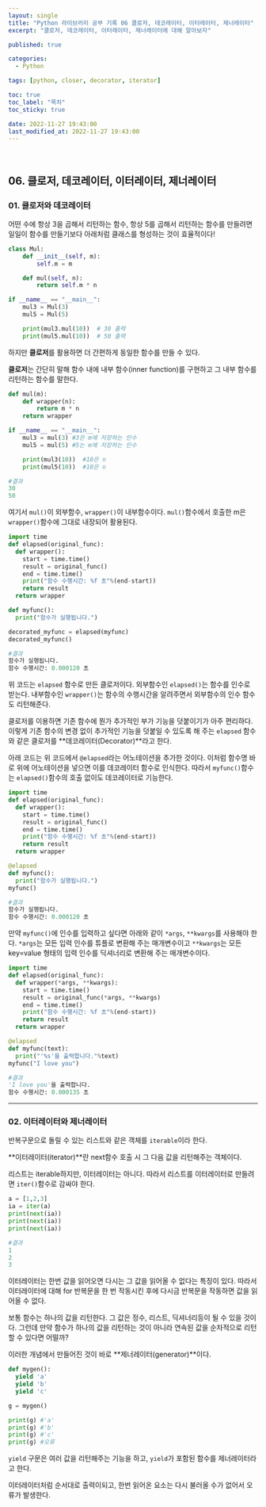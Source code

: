 ```yaml
---
layout: single
title: "Python 라이브러리 공부 기록 06 클로저, 데코레이터, 이터레이터, 제너레이터"
excerpt: "클로저, 데코레이터, 이터레이터, 제너레이터에 대해 알아보자"

published: true

categories:
  - Python

tags: [python, closer, decorator, iterator]

toc: true
toc_label: "목차"
toc_sticky: true

date: 2022-11-27 19:43:00
last_modified_at: 2022-11-27 19:43:00
---
```


<br>


## 06. 클로저, 데코레이터, 이터레이터, 제너레이터

### **01. 클로저와 데코레이터**

어떤 수에 항상 3을 곱해서 리턴하는 함수, 항상 5를 곱해서 리턴하는 함수를 만들려면 일일이 함수를 만들기보다 아래처럼  클래스를 형성하는 것이 효율적이다!

```python
class Mul:
    def __init__(self, m):
        self.m = m

    def mul(self, n):
        return self.m * n

if __name__ == "__main__":
    mul3 = Mul(3)
    mul5 = Mul(5)

    print(mul3.mul(10))  # 30 출력
    print(mul5.mul(10))  # 50 출력
```

하지만 **클로저**를 활용하면 더 간편하게 동일한 함수를 만들 수 있다.

**클로저**는 간단히 말해 함수 내에 내부 함수(inner function)를 구현하고 그 내부 함수를 리턴하는 함수를 말한다.

```python
def mul(m):
    def wrapper(n):
        return m * n
    return wrapper

if __name__ == "__main__":
    mul3 = mul(3) #3은 m에 저장하는 인수
    mul5 = mul(5) #5는 m에 저장하는 인수

    print(mul3(10))  #10은 n
    print(mul5(10))  #10은 n

#결과
30
50
```

여기서 `mul()`이 외부함수, `wrapper()`이 내부함수이다. `mul()`함수에서 호출한 m은 `wrapper()`함수에 그대로 내장되어 활용된다.

```python
import time
def elapsed(original_func):
  def wrapper():
    start = time.time()
    result = original_func()
    end = time.time()
    print("함수 수행시간: %f 초"%(end-start))
    return result
  return wrapper

def myfunc():
  print("함수가 실행됩니다.")

decorated_myfunc = elapsed(myfunc)
decorated_myfunc()

#결과
함수가 실행됩니다.
함수 수행시간: 0.000120 초
```

위 코드는 `elapsed` 함수로 만든 클로저이다. 외부함수인 `elapsed()`는 함수를 인수로 받는다. 내부함수인 `wrapper()`는 함수의 수행시간을 알려주면서 외부함수의 인수 함수도 리턴해준다.

클로저를 이용하면 기존 함수에 뭔가 추가적인 부가 기능을 덧붙이기가 아주 편리하다. 이렇게 기존 함수의 변경 없이 추가적인 기능을 덧붙일 수 있도록 해 주는 `elapsed` 함수와 같은 클로저를 **데코레이터(Decorator)**라고 한다.

아래 코드는 위 코드에서 `@elapsed`라는 어노테이션을 추가한 것이다. 이처럼 함수명 바로 위에 어노테이션을 넣으면 이를 데코레이터 함수로 인식한다. 따라서 `myfunc()`함수는 `elapsed()`함수의 호출 없이도 데코레이터로 기능한다.

```python
import time
def elapsed(original_func):
  def wrapper():
    start = time.time()
    result = original_func()
    end = time.time()
    print("함수 수행시간: %f 초"%(end-start))
    return result
  return wrapper

@elapsed
def myfunc():
  print("함수가 실행됩니다.")
myfunc()

#결과
함수가 실행됩니다.
함수 수행시간: 0.000120 초
```

만약 `myfunc()`에 인수를 입력하고 싶다면 아래와 같이 `*args`, `**kwargs`를 사용해야 한다. `*args`는 모든 입력 인수를 튜플로 변환해 주는 매개변수이고 `**kwargs`는 모든 key=value 형태의 입력 인수를 딕셔너리로 변환해 주는 매개변수이다.

```python
import time
def elapsed(original_func):
  def wrapper(*args, **kwargs):
    start = time.time()
    result = original_func(*args, **kwargs)
    end = time.time()
    print("함수 수행시간: %f 초"%(end-start))
    return result
  return wrapper

@elapsed
def myfunc(text):
  print("'%s'을 출력합니다."%text)
myfunc("I love you")

#결과
'I love you'을 출력합니다.
함수 수행시간: 0.000135 초
```

---

### **02. 이터레이터와 제너레이터**

반복구문으로 돌릴 수 있는 리스트와 같은 객체를 `iterable`이라 한다.

**이터레이터(iterator)**란 next함수 호출 시 그 다음 값을 리턴해주는 객체이다.

리스트는 iterable하지만, 이터레이터는 아니다. 따라서 리스트를 이터레이터로 만들려면 `iter()`함수로 감싸야 한다.

```python
a = [1,2,3]
ia = iter(a)
print(next(ia))
print(next(ia))
print(next(ia))

#결과
1
2
3
```

이터레이터는 한번 값을 읽어오면 다시는 그 값을 읽어올 수 없다는 특징이 있다. 따라서 이터레이터에 대해 for 반복문을 한 번 작동시킨 후에 다시금 반복문을 작동하면 값을 읽어올 수 없다.

보통 함수는 하나의 값을 리턴한다. 그 값은 정수, 리스트, 딕셔너리등이 될 수 있을 것이다. 그런데 만약 함수가 하나의 값을 리턴하는 것이 아니라 연속된 값을 순차적으로 리턴할 수 있다면 어떨까?

이러한 개념에서 만들어진 것이 바로 **제너레이터(generator)**이다.

```python
def mygen():
  yield 'a'
  yield 'b'
  yield 'c'

g = mygen()

print(g) #'a'
print(g) #'b'
print(g) #'c'
print(g) #오류
```

`yield` 구문은 여러 값을 리턴해주는 기능을 하고, `yield`가 포함된 함수를 제너레이터라고 한다.

이터레이터처럼 순서대로 출력이되고, 한번 읽어온 요소는 다시 불러올 수가 없어서 오류가 발생한다.

